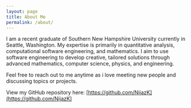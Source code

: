 ```yaml
---
layout: page
title: About Me
permalink: /about/
---
```


I am a recent graduate of Southern New Hampshire University currently in Seattle, Washington. My expertise is primarily in quantitative analysis, computational software engineering, and mathematics. I aim to use software engineering to develop creative, tailored solutions through advanced mathematics, computer science, physics, and engineering. 

Feel free to reach out to me anytime as i love meeting new people and discussing topics or projects.

View my GitHub repository here: [https://github.com/NijazK](https://github.com/NijazK)
